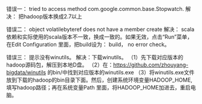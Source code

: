 
错误一：
tried to access method com.google.common.base.Stopwatch.
解决：
把hadoop版本换成2.7以上

错误二：
object volatilebyteref does not have a member create
解决：
scala依赖和实际使用的scala版本不一致，换成一致的。如果无效，点击“Run”菜单，在Edit Configuration 里面，把build设为：
build， no error check。

错误三：
提示没有winutils。
解决：下载winutils。
（1）先下载对应版本的hadoop源码包，解压到本地D盘。
（2）在：https://github.com/zhouyang-bigdata/winutils
的bin/中找到对应版本的winutils.exe
（3）将winutils.exe文件放到下载的hadoop的bin目录下面。然后，创建系统环境变量HADOOP_HOME,填写hadoop路径；再在系统变量Path
里面，将HADOOP_HOME加进去，重启电脑。
